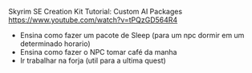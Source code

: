 

Skyrim SE Creation Kit Tutorial: Custom AI Packages
https://www.youtube.com/watch?v=tPQzGD564R4

- Ensina como fazer um pacote de Sleep (para um npc dormir em um determinado horario)
- Ensina como fazer o NPC tomar café da manha
- Ir trabalhar na forja (util para a ultima quest)

